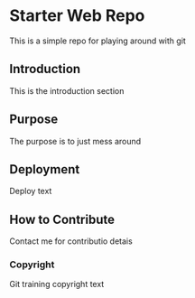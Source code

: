 # Starter Web Repo

This is a simple repo for playing around with git

## Introduction

This is the introduction section

## Purpose

The purpose is to just mess around

## Deployment

Deploy text

## How to Contribute
Contact me for contributio detais

### Copyright
Git training copyright text